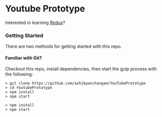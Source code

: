 # Youtube Prototype

Interested in learning [Redux](https://www.udemy.com/react-redux/)?

### Getting Started

There are two methods for getting started with this repo.

#### Familiar with Git?
Checkout this repo, install dependencies, then start the gulp process with the following:

```
> git clone https://github.com/ashikpanchangam/YouTubePrototype
> cd YoutubePrototype
> npm install
> npm start
```

```
> npm install
> npm start
```